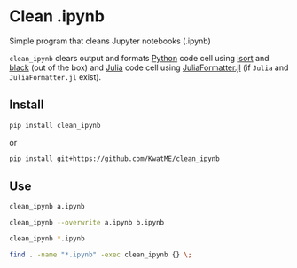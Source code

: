 # Clean .ipynb

Simple program that cleans Jupyter notebooks (.ipynb)

`clean_ipynb` clears output and formats [Python](https://www.python.org) code cell using [isort](https://github.com/timothycrosley/isort) and [black](https://github.com/ambv/black) (out of the box) and [Julia](https://julialang.org) code cell using [JuliaFormatter.jl](https://github.com/domluna/JuliaFormatter.jl) (if `Julia` and `JuliaFormatter.jl` exist).

## Install

```bash
pip install clean_ipynb
```

or

```bash
pip install git+https://github.com/KwatME/clean_ipynb
```

## Use

```bash
clean_ipynb a.ipynb
```

```bash
clean_ipynb --overwrite a.ipynb b.ipynb
```

```bash
clean_ipynb *.ipynb
```

```bash
find . -name "*.ipynb" -exec clean_ipynb {} \;
```
